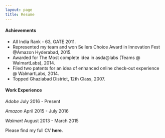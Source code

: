 ```yaml
---
layout: page
title: Resume
---
```


#### Achievements
 -  All India Rank - 63, GATE 2011.
 - Represented my team and won Sellers Choice Award in Innovation Fest @Amazon Hyderabad, 2015.
 - Awarded for The Most complete idea in asda@labs (Teams @ WalmartLabs), 2014.
 - Filed two patents for an idea of enhanced online check-out experience @ WalmartLabs, 2014.
 - Topped Ghaziabad District, 12th Class, 2007.
 
#### Work Experience
*Adobe*
July 2016 - Present

*Amazon*
April 2015 - July 2016

*Walmart*
August 2013 - March 2015

Please find my full CV **here**.

